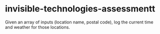 # invisible-technologies-assessmentt
Given an array of inputs (location name, postal code), log the current time and weather for those locations.
